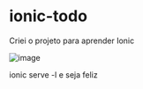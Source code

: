 # ionic-todo
Criei o projeto para aprender Ionic

![image](https://user-images.githubusercontent.com/72321264/166825712-ceb892f5-68d3-4eab-b8ed-e5414a898f0b.png)


ionic serve -l e seja feliz
